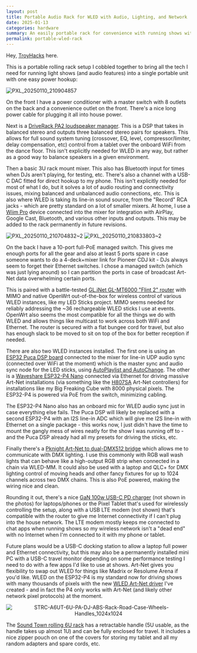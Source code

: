 ```yaml
---
layout: post
title: Portable Audio Rack for WLED with Audio, Lighting, and Network
date: 2025-01-13
categories: hardware
summary: An easily portable rack for convenience with running shows with WLED<br /><img width="100" src="https://github.com/user-attachments/assets/590b32ca-ead3-424a-8af4-72665de924cd">
permalink: portable-wled-rack
---
```


<style>
    p img {
        text-align: center;
        padding: 0;
    }
</style>

Hey, [TroyHacks](https://github.com/troyhacks/WLED/) here. 

This is a portable rolling rack setup I cobbled together to bring all the tech I need for running light shows (and audio features) into a single portable unit with one easy power hookup:

![PXL_20250110_210904857](https://github.com/user-attachments/assets/b8c1e329-1262-4857-a46b-4dc20e6cb142)

On the front I have a power conditioner with a master switch with 8 outlets on the back and a convenience outlet on the front. There's a nice long power cable for plugging it all into house power. 

Next is a [DriveRack PA2 loudspeaker manager](https://www.amazon.com/dbx-DriveRack-Management-Measurement-Microphone/dp/B00JE1SJ1I). This is a DSP that takes in balanced stereo and outputs three balanced stereo pairs for speakers. This allows for full sound system tuning (crossover, EQ, level, compressor/limiter, delay compensation, etc) control from a tablet over the onboard WiFi from the dance floor. This isn't explicitly needed for WLED in any way, but rather as a good way to balance speakers in a given environment. 

Then a basic 3U rack mount mixer. This also has Bluetooth input for times when DJs aren't playing, for testing, etc. There's also a channel with a USB-C DAC fitted for direct hookup to my phone. This isn't explicitly needed for most of what I do, but it solves a lot of audio routing and connectivity issues, mixing balanced and unbalanced audio connections, etc. This is also where WLED is taking its line-in sound source, from the "Record" RCA jacks - which are pretty standard on a lot of smaller mixers. At home, I use a [Wiim Pro](https://www.amazon.com/dp/B0BJDY6D1W) device connected into the mixer for integration with AirPlay, Google Cast, Bluetooth, and various other inputs and outputs. This may be added to the rack permanently in future revisions. 

![PXL_20250110_210704832~2](https://github.com/user-attachments/assets/d3deb66d-5666-43a7-a565-36f23d4fbac1)
![PXL_20250110_210833803~2](https://github.com/user-attachments/assets/590b32ca-ead3-424a-8af4-72665de924cd)

On the back I have a 10-port full-PoE managed switch. This gives me enough ports for all the gear and also at least 5 ports spare in case someone wants to do a 4-deck+mixer link for Pioneer CDJ kit - DJs always seem to forget their Ethernet switches. I chose a managed switch (which was just lying around) so I can partition the ports in case of broadcast Art-Net data overwhelming certain ports. 

This is paired with a battle-tested [GL.iNet GL-MT6000 "Flint 2" router](https://www.amazon.com/GL-MT6000-Multi-Gig-Ethernet-Connectivity-WireGuard/dp/B0CP7S3117) with MIMO and native OpenWrt out-of-the-box for wireless control of various WLED instances, like my LED Sticks project. MIMO seems needed for reliably addressing the ~36 rechargeable WLED sticks I use at events. OpenWrt also seems the most compatible for all the things we do with WLED and allows things like multicast to work across both WiFi and Ethernet. The router is secured with a flat bungee cord for travel, but also has enough slack to be moved to sit on top of the box for better reception if needed. 

There are also two WLED instances installed. The first one is using an [ESP32 Puca DSP board](https://www.ohmic.net/puca-dsp) connected to the mixer for line-in UDP audio sync (connected over WiFi at the moment) which is the master sync and audio sync node for the LED sticks, using [AutoPlaylist and AutoChange](https://mm.kno.wled.ge/usermods/AutoPlaylist/). The other is a [Waveshare ESP32-P4 Nano](https://www.amazon.com/Waveshare-ESP32-P4-NANO-Development-ESP32-P4-RISC-V/dp/B0DKT3KSL8) connected via Ethernet for driving massive Art-Net installations (via something like the [H807SA](https://www.amazon.com/TOPXCDZ-H807SA-H807SB-Controller-WS2812b/dp/B0CM96TTJG) Art-Net controllers) for installations like my Big Freaking Cube with 8000 physical pixels. The ESP32-P4 is powered via PoE from the switch, minimizing cabling.

The ESP32-P4 Nano also has an onboard mic for WLED audio sync just in case everything else fails. The Puca DSP will likely be replaced with a second ESP32-P4 with an I2S line-in ADC which will give me I2S line-in with Ethernet on a single package - this works now, I just didn't have the time to mount the gangly mess of wires neatly for the show I was running off to - and the Puca DSP already had all my presets for driving the sticks, etc.

Finally there's a [Pknight Art-Net to dual-DMX512 bridge](https://www.amazon.com/Pknight-Ethernet-Controller-Interface%EF%BC%8C4-Mountable/dp/B0BJKWWG84) which allows me to communicate with DMX lighting. I use this commonly with RGB wall wash lights that can behave like a high-output RGB strip when connected in a chain via WLED-MM. It could also be used with a laptop and QLC+ for DMX lighting control of moving heads and other fancy fixtures for up to 1024 channels across two DMX chains. This is also PoE powered, making the wiring nice and clean.

Rounding it out, there's a nice [GaN 100w USB-C PD charger](https://www.amazon.com/UGREEN-100W-USB-Multiport-Charger/dp/B091Z6JNX4) (not shown in the photos) for laptops/phones or the Pixel Tablet that's used for wirelessly controlling the setup, along with a USB LTE modem (not shown) that's compatible with the router to give me Internet connectivity if I can't plug into the house network. The LTE modem mostly keeps me connected to chat apps when running shows so my wireless network isn't a "dead end" with no Internet when I'm connected to it with my phone or tablet.

Future plans would be a USB-C docking station to allow a laptop full power and Ethernet connectivity, but this may also be a permanently installed mini PC with a USB-C travel monitor depending on some performance testing I need to do with a few apps I'd like to use at shows. Art-Net gives you flexibility to swap out WLED for things like Madrix or Resolume Arena if you'd like. WLED on the ESP32-P4 is my standard now for driving shows with many thousands of pixels with the new [WLED Art-Net driver](https://github.com/MoonModules/WLED/pull/179) I've created - and in fact the P4 only works with Art-Net (and likely other network pixel protocols) at the moment. 

![STRC-A6UT-6U-PA-DJ-ABS-Rack-Road-Case-Wheels-Handles_1024x1024](https://github.com/user-attachments/assets/7c722e31-e0e1-44bf-a3c4-7908473128d1)

The [Sound Town rolling 6U rack](https://www.amazon.com/Sound-Town-Lightweight-Construction-Retractable/dp/B07XQ2KH1V) has a retractable handle (5U usable, as the handle takes up almost 1U) and can be fully enclosed for travel. It includes a nice zipper pouch on one of the covers for storing my tablet and all my random adapters and spare cords, etc.

